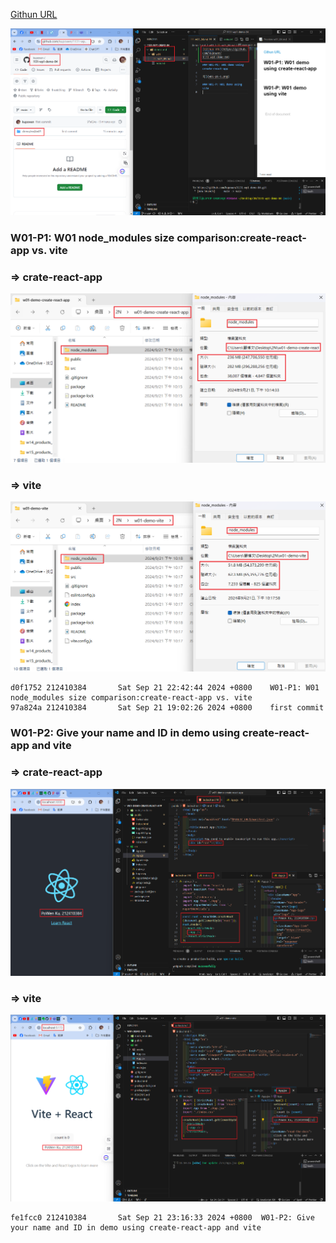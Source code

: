 [Githun URL](https://github.com/kupowen/1131-wp1-demo-84)

![](w01-p0.png)

### W01-P1: W01 node_modules size comparison:create-react-app vs. vite

### => crate-react-app

![](w01-p1-1.png)

### => vite

![](w01-p1-2.png)

```
d0f1752 212410384       Sat Sep 21 22:42:44 2024 +0800    W01-P1: W01 node_modules size comparison:create-react-app vs. vite
97a824a 212410384       Sat Sep 21 19:02:26 2024 +0800    first commit
```

### W01-P2: Give your name and ID in demo using create-react-app and vite

### => crate-react-app

![](w01-p2-1.png)

### => vite

![](w01-p2-2.png)

```
fe1fcc0 212410384       Sat Sep 21 23:16:33 2024 +0800  W01-P2: Give your name and ID in demo using create-react-app and vite
```